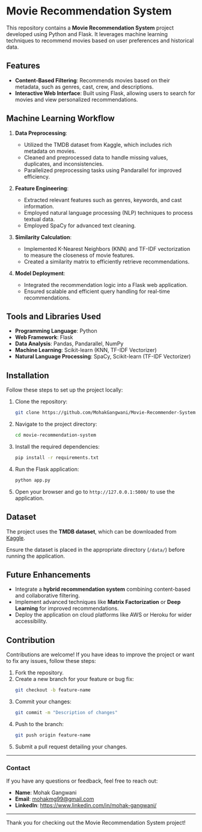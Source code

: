 # Movie Recommendation System

This repository contains a **Movie Recommendation System** project developed using Python and Flask. It leverages machine learning techniques to recommend movies based on user preferences and historical data.

## Features

- **Content-Based Filtering**: Recommends movies based on their metadata, such as genres, cast, crew, and descriptions.
- **Interactive Web Interface**: Built using Flask, allowing users to search for movies and view personalized recommendations.

## Machine Learning Workflow

1. **Data Preprocessing**:
   - Utilized the TMDB dataset from Kaggle, which includes rich metadata on movies.
   - Cleaned and preprocessed data to handle missing values, duplicates, and inconsistencies.
   - Parallelized preprocessing tasks using Pandarallel for improved efficiency.

2. **Feature Engineering**:
   - Extracted relevant features such as genres, keywords, and cast information.
   - Employed natural language processing (NLP) techniques to process textual data.
   - Employed SpaCy for advanced text cleaning.

3. **Similarity Calculation**:
   - Implemented K-Nearest Neighbors (KNN) and TF-IDF vectorization to measure the closeness of movie features.
   - Created a similarity matrix to efficiently retrieve recommendations.

4. **Model Deployment**:
   - Integrated the recommendation logic into a Flask web application.
   - Ensured scalable and efficient query handling for real-time recommendations.

## Tools and Libraries Used

- **Programming Language**: Python
- **Web Framework**: Flask
- **Data Analysis**: Pandas, Pandarallel, NumPy
- **Machine Learning**: Scikit-learn (KNN, TF-IDF Vectorizer)
- **Natural Language Processing**: SpaCy, Scikit-learn (TF-IDF Vectorizer)

## Installation

Follow these steps to set up the project locally:

1. Clone the repository:
   ```bash
   git clone https://github.com/MohakGangwani/Movie-Recommender-System.git
   ```

2. Navigate to the project directory:
   ```bash
   cd movie-recommendation-system
   ```

3. Install the required dependencies:
   ```bash
   pip install -r requirements.txt
   ```

4. Run the Flask application:
   ```bash
   python app.py
   ```

5. Open your browser and go to `http://127.0.0.1:5000/` to use the application.

## Dataset

The project uses the **TMDB dataset**, which can be downloaded from [Kaggle](https://www.kaggle.com/).

Ensure the dataset is placed in the appropriate directory (`/data/`) before running the application.

## Future Enhancements

- Integrate a **hybrid recommendation system** combining content-based and collaborative filtering.
- Implement advanced techniques like **Matrix Factorization** or **Deep Learning** for improved recommendations.
- Deploy the application on cloud platforms like AWS or Heroku for wider accessibility.

## Contribution

Contributions are welcome! If you have ideas to improve the project or want to fix any issues, follow these steps:

1. Fork the repository.
2. Create a new branch for your feature or bug fix:
   ```bash
   git checkout -b feature-name
   ```
3. Commit your changes:
   ```bash
   git commit -m "Description of changes"
   ```
4. Push to the branch:
   ```bash
   git push origin feature-name
   ```
5. Submit a pull request detailing your changes.

---

### Contact

If you have any questions or feedback, feel free to reach out:

- **Name**: Mohak Gangwani
- **Email**: mohakmg99@gmail.com
- **LinkedIn**: https://www.linkedin.com/in/mohak-gangwani/

---
Thank you for checking out the Movie Recommendation System project!
